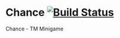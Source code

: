 # Chance [![Build Status](https://travis-ci.org/Team-Moose/Chance.svg)](https://travis-ci.org/Team-Moose/Chance)
Chance - TM Minigame
